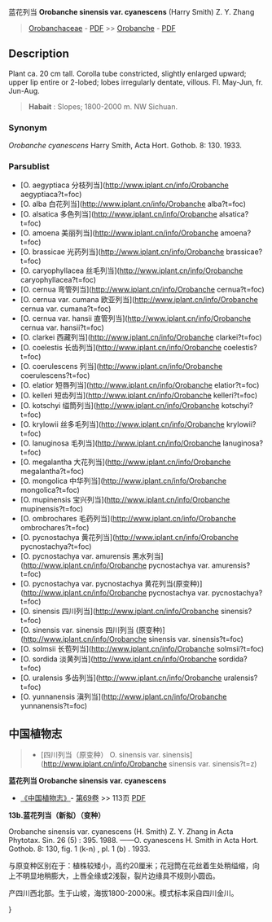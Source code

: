蓝花列当 **Orobanche sinensis var. cyanescens** (Harry Smith) Z. Y. Zhang

> [Orobanchaceae](http://www.iplant.cn/info/Orobanchaceae?t=foc) - [PDF](http://www.iplant.cn/foc/pdf/Orobanchaceae.pdf) >> [Orobanche](http://www.iplant.cn/info/Orobanche?t=foc) - [PDF](http://www.iplant.cn/foc/pdf/Orobanche.pdf)

## Description

Plant ca. 20 cm tall. Corolla tube constricted, slightly enlarged upward; upper lip entire or 2-lobed; lobes irregularly dentate, villous. Fl. May-Jun, fr. Jun-Aug.

> **Habait** : 
> Slopes; 1800-2000 m. NW Sichuan.

### Synonym
*Orobanche cyanescens* Harry Smith, Acta Hort. Gothob. 8: 130. 1933.


### Parsublist

* [O.  aegyptiaca  分枝列当](http://www.iplant.cn/info/Orobanche aegyptiaca?t=foc)
* [O.  alba  白花列当](http://www.iplant.cn/info/Orobanche alba?t=foc)
* [O.  alsatica  多色列当](http://www.iplant.cn/info/Orobanche alsatica?t=foc)
* [O.  amoena  美丽列当](http://www.iplant.cn/info/Orobanche amoena?t=foc)
* [O.  brassicae  光药列当](http://www.iplant.cn/info/Orobanche brassicae?t=foc)
* [O.  caryophyllacea  丝毛列当](http://www.iplant.cn/info/Orobanche caryophyllacea?t=foc)
* [O.  cernua  弯管列当](http://www.iplant.cn/info/Orobanche cernua?t=foc)
* [O.  cernua var. cumana  欧亚列当](http://www.iplant.cn/info/Orobanche cernua var. cumana?t=foc)
* [O.  cernua var. hansii  直管列当](http://www.iplant.cn/info/Orobanche cernua var. hansii?t=foc)
* [O.  clarkei  西藏列当](http://www.iplant.cn/info/Orobanche clarkei?t=foc)
* [O.  coelestis  长齿列当](http://www.iplant.cn/info/Orobanche coelestis?t=foc)
* [O.  coerulescens  列当](http://www.iplant.cn/info/Orobanche coerulescens?t=foc)
* [O.  elatior  短唇列当](http://www.iplant.cn/info/Orobanche elatior?t=foc)
* [O.  kelleri  短齿列当](http://www.iplant.cn/info/Orobanche kelleri?t=foc)
* [O.  kotschyi  缢筒列当](http://www.iplant.cn/info/Orobanche kotschyi?t=foc)
* [O.  krylowii  丝多毛列当](http://www.iplant.cn/info/Orobanche krylowii?t=foc)
* [O.  lanuginosa  毛列当](http://www.iplant.cn/info/Orobanche lanuginosa?t=foc)
* [O.  megalantha  大花列当](http://www.iplant.cn/info/Orobanche megalantha?t=foc)
* [O.  mongolica  中华列当](http://www.iplant.cn/info/Orobanche mongolica?t=foc)
* [O.  mupinensis  宝兴列当](http://www.iplant.cn/info/Orobanche mupinensis?t=foc)
* [O.  ombrochares  毛药列当](http://www.iplant.cn/info/Orobanche ombrochares?t=foc)
* [O.  pycnostachya  黄花列当](http://www.iplant.cn/info/Orobanche pycnostachya?t=foc)
* [O.  pycnostachya var. amurensis  黑水列当](http://www.iplant.cn/info/Orobanche pycnostachya var. amurensis?t=foc)
* [O.  pycnostachya var. pycnostachya  黄花列当(原变种)](http://www.iplant.cn/info/Orobanche pycnostachya var. pycnostachya?t=foc)
* [O.  sinensis  四川列当](http://www.iplant.cn/info/Orobanche sinensis?t=foc)
* [O.  sinensis var. sinensis  四川列当 (原变种)](http://www.iplant.cn/info/Orobanche sinensis var. sinensis?t=foc)
* [O.  solmsii  长苞列当](http://www.iplant.cn/info/Orobanche solmsii?t=foc)
* [O.  sordida  淡黄列当](http://www.iplant.cn/info/Orobanche sordida?t=foc)
* [O.  uralensis  多齿列当](http://www.iplant.cn/info/Orobanche uralensis?t=foc)
* [O.  yunnanensis  滇列当](http://www.iplant.cn/info/Orobanche yunnanensis?t=foc)

## 中国植物志

> * [四川列当（原变种）  O.  sinensis var. sinensis](http://www.iplant.cn/info/Orobanche sinensis var. sinensis?t=z)

**蓝花列当 Orobanche sinensis var. cyanescens**

* [《中国植物志》](http://www.iplant.cn/frps)- [第69卷](http://www.iplant.cn/frps/vol/69) >> 113页 [PDF](http://www.iplant.cn/frps/pdf/69/113b.pdf)

**13b.蓝花列当（新拟）（变种）**

Orobanche sinensis var. cyanescens (H. Smith) Z. Y. Zhang in Acta Phytotax. Sin. 26 (5) : 395. 1988. ——O. cyanescens H. Smith in Acta Hort. Gothob. 8: 130, fig. 1 (k-n) , pl. 1 (b) . 1933.

与原变种区别在于：植株较矮小，高约20厘米；花冠筒在花丝着生处稍缢缩，向上不明显地稍膨大，上唇全缘或2浅裂，裂片边缘具不规则小圆齿。

产四川西北部。生于山坡，海拔1800-2000米。模式标本采自四川金川。


}